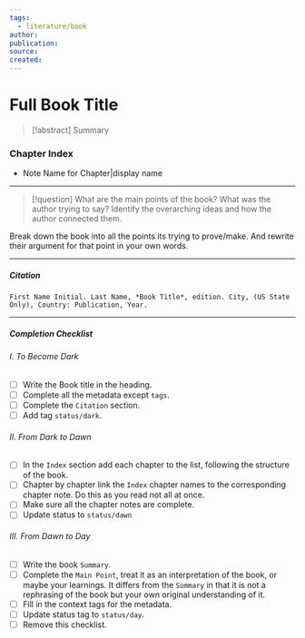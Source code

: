 ```yaml
---
tags:
  - literature/book
author: 
publication: 
source: 
created:
---
```

# Full Book Title

> [!abstract] Summary
### Chapter Index

- Note Name for Chapter|display name
---

> [!question] What are the main points of the book?
> What was the author trying to say? Identify the overarching ideas and how the author connected them.

Break down the book into all the points its trying to prove/make. And rewrite their argument for that point in your own words.

---
##### Citation

```
First Name Initial. Last Name, *Book Title*, edition. City, (US State Only), Country: Publication, Year.
```

---

##### Completion Checklist
###### I. To Become Dark
- [ ] Write the Book title in the heading.
- [ ] Complete all the metadata except `tags`.
- [ ]  Complete the `Citation` section.
- [ ] Add tag `status/dark`.
###### II. From Dark to Dawn
- [ ] In the `Index` section add each chapter to the list, following the structure of the book.
- [ ] Chapter by chapter link the `Index` chapter names to the corresponding chapter note. Do this as you read not all at once.
- [ ] Make sure all the chapter notes are complete.
- [ ] Update status to `status/dawn`
###### III. From Dawn to Day
- [ ] Write the book `Summary`.
- [ ] Complete the `Main Point`, treat it as an interpretation of the book, or maybe your learnings. It differs from the `Summary` in that it is not a rephrasing of the book but your own original understanding of it.
- [ ] Fill in the context tags for the metadata.
- [ ] Update status tag to `status/day`.
- [ ] Remove this checklist.